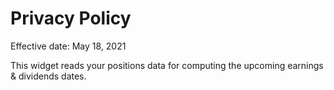 # Privacy Policy

Effective date: May 18, 2021

This widget reads your positions data for computing the upcoming earnings & dividends dates.
